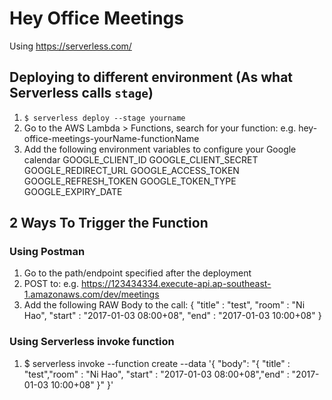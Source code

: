 # Hey Office Meetings

Using https://serverless.com/

## Deploying to different environment (As what Serverless calls `stage`)
1. `$ serverless deploy --stage yourname`
2. Go to the AWS Lambda > Functions, search for your function: e.g. hey-office-meetings-yourName-functionName
3. Add the following environment variables to configure your Google calendar
  GOOGLE_CLIENT_ID
  GOOGLE_CLIENT_SECRET
  GOOGLE_REDIRECT_URL
  GOOGLE_ACCESS_TOKEN
  GOOGLE_REFRESH_TOKEN
  GOOGLE_TOKEN_TYPE
  GOOGLE_EXPIRY_DATE


## 2 Ways To Trigger the Function
### Using Postman
1. Go to the path/endpoint specified after the deployment
2. POST to: e.g. https://123434334.execute-api.ap-southeast-1.amazonaws.com/dev/meetings
3. Add the following RAW Body to the call:
  {
  	"title" : "test",
  	"room" : "Ni Hao",
  	"start" : "2017-01-03 08:00+08",
  	"end" : "2017-01-03 10:00+08"
  }


### Using Serverless invoke function
1. $ serverless invoke --function create --data '{ "body": "{ \"title\" : \"test\",\"room\" : \"Ni Hao\", \"start\" : \"2017-01-03 08:00+08\",\"end\" : \"2017-01-03 10:00+08\" }" }'
